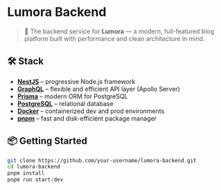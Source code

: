 # Lumora Backend

> 🧩 The backend service for **Lumora** — a modern, full-featured blog platform built with performance and clean architecture in mind.

## 🛠️ Stack

- **[NestJS](https://nestjs.com/)** – progressive Node.js framework
- **[GraphQL](https://graphql.org/)** – flexible and efficient API layer (Apollo Server)
- **[Prisma](https://www.prisma.io/)** – modern ORM for PostgreSQL
- **[PostgreSQL](https://www.postgresql.org/)** – relational database
- **[Docker](https://www.docker.com/)** – containerized dev and prod environments
- **[pnpm](https://pnpm.io/)** – fast and disk-efficient package manager

## 📦 Getting Started

```bash
git clone https://github.com/your-username/lumora-backend.git
cd lumora-backend
pnpm install
pnpm run start:dev
